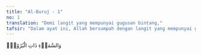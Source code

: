 ```yaml
---
title: "Al-Buruj - 1"
no: 1
translation: "Demi langit yang mempunyai gugusan bintang,"
tafsir: "Dalam ayat ini, Allah bersumpah dengan langit yang mempunyai gugusan bintang-bintang yang luar biasa besarnya dan tak terhitung jumlah bintang di dalamnya. Sebagian sangat jauh jaraknya dari bumi sehingga cahayanya dalam perhitungan biasa baru sampai kepada kita setelah ribuan tahun lamanya, bahkan ada pula yang setelah miliaran tahun.\n\nAllah bersumpah dengan gugusan bintang karena mempunyai keajaiban yang luar biasa dan mengandung hikmah yang besar dan banyak serta sangat berguna bagi manusia dalam kehidupannya.\n\nBerbagai keajaiban dan hikmah itu menunjukkan kepada kita tentang kebesaran penciptanya yang Mahakuasa dan Mahatinggi ilmu-Nya serta Mahabijaksana."
---
```


وَالسَّمَاۤءِ ذَاتِ الْبُرُوْجِۙ 
